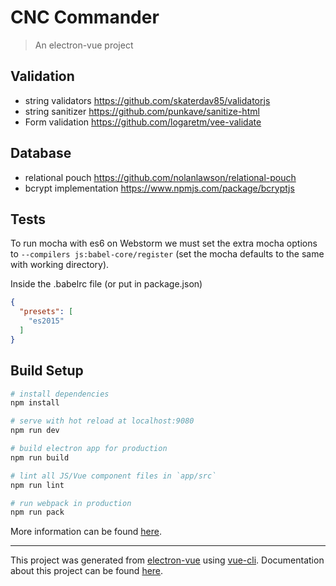 # CNC Commander

> An electron-vue project

## Validation

- string validators https://github.com/skaterdav85/validatorjs
- string sanitizer https://github.com/punkave/sanitize-html
- Form validation https://github.com/logaretm/vee-validate

## Database

- relational pouch https://github.com/nolanlawson/relational-pouch
- bcrypt implementation https://www.npmjs.com/package/bcryptjs

## Tests

To run mocha with es6 on Webstorm we must set the extra mocha options to `--compilers js:babel-core/register` 
(set the mocha defaults to the same with working directory).

Inside the .babelrc file (or put in package.json)

```json
{
  "presets": [
    "es2015"
  ]
}
```

## Build Setup

``` bash
# install dependencies
npm install

# serve with hot reload at localhost:9080
npm run dev

# build electron app for production
npm run build

# lint all JS/Vue component files in `app/src`
npm run lint

# run webpack in production
npm run pack
```
More information can be found [here](https://simulatedgreg.gitbooks.io/electron-vue/content/docs/npm_scripts.html).

---

This project was generated from [electron-vue](https://github.com/SimulatedGREG/electron-vue) using [vue-cli](https://github.com/vuejs/vue-cli). Documentation about this project can be found [here](https://simulatedgreg.gitbooks.io/electron-vue/content/index.html).
